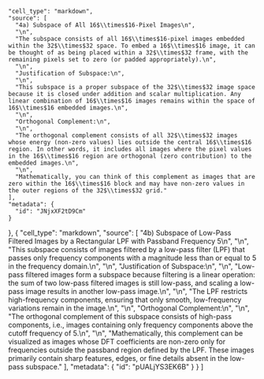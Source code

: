     "cell_type": "markdown",
    "source": [
      "4a) Subspace of All 16$\\times$16-Pixel Images\n",
      "\n",
      "The subspace consists of all 16$\\times$16-pixel images embedded within the 32$\\times$32 space. To embed a 16$\\times$16 image, it can be thought of as being placed within a 32$\\times$32 frame, with the remaining pixels set to zero (or padded appropriately).\n",
      "\n",
      "Justification of Subspace:\n",
      "\n",
      "This subspace is a proper subspace of the 32$\\times$32 image space because it is closed under addition and scalar multiplication. Any linear combination of 16$\\times$16 images remains within the space of 16$\\times$16 embedded images.\n",
      "\n",
      "Orthogonal Complement:\n",
      "\n",
      "The orthogonal complement consists of all 32$\\times$32 images whose energy (non-zero values) lies outside the central 16$\\times$16 region. In other words, it includes all images where the pixel values in the 16$\\times$16 region are orthogonal (zero contribution) to the embedded images.\n",
      "\n",
      "Mathematically, you can think of this complement as images that are zero within the 16$\\times$16 block and may have non-zero values in the outer regions of the 32$\\times$32 grid."
    ],
    "metadata": {
      "id": "JNjxXF2tD9Cm"
    }
  },
  {
    "cell_type": "markdown",
    "source": [
      "4b) Subspace of Low-Pass Filtered Images by a Rectangular LPF with Passband Frequency 5\n",
      "\n",
      "This subspace consists of images filtered by a low-pass filter (LPF) that passes only frequency components with a magnitude less than or equal to 5 in the frequency domain.\n",
      "\n",
      "Justification of Subspace:\n",
      "\n",
      "Low-pass filtered images form a subspace because filtering is a linear operation: the sum of two low-pass filtered images is still low-pass, and scaling a low-pass image results in another low-pass image.\n",
      "\n",
      "The LPF restricts high-frequency components, ensuring that only smooth, low-frequency variations remain in the image.\n",
      "\n",
      "Orthogonal Complement:\n",
      "\n",
      "The orthogonal complement of this subspace consists of high-pass components, i.e., images containing only frequency components above the cutoff frequency of 5.\n",
      "\n",
      "Mathematically, this complement can be visualized as images whose DFT coefficients are non-zero only for frequencies outside the passband region defined by the LPF. These images primarily contain sharp features, edges, or fine details absent in the low-pass subspace."
    ],
    "metadata": {
      "id": "pUALjYS3EK6B"
    }
  }
]
